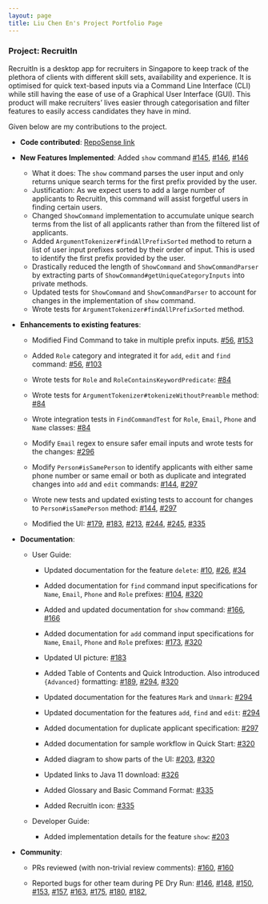 ```yaml
---
layout: page
title: Liu Chen En's Project Portfolio Page
---
```


### Project: RecruitIn

RecruitIn is a desktop app for recruiters in Singapore to keep track of the plethora of clients with different skill sets, availability and experience. It is optimised for quick text-based inputs via a Command Line Interface (CLI) while still having the ease of use of a Graphical User Interface (GUI).
This product will make recruiters’ lives easier through categorisation and filter features to easily access candidates they have in mind.

Given below are my contributions to the project.

* **Code contributed**: [RepoSense link](https://nus-cs2103-ay2122s1.github.io/tp-dashboard/#breakdown=true&search=twothicc)

* **New Features Implemented**: Added `show` command
[\#145](https://github.com/AY2122S1-CS2103T-F11-2/tp/pull/145),
[\#146](https://github.com/AY2122S1-CS2103T-F11-2/tp/pull/156),
[\#146](https://github.com/AY2122S1-CS2103T-F11-2/tp/pull/166)
  * What it does: The `show` command parses the user input and only returns unique search terms for the first prefix
  provided by the user.
  * Justification: As we expect users to add a large number of applicants to RecruitIn, this command will assist
  forgetful users in finding certain users.
  * Changed `ShowCommand` implementation to accumulate unique search terms from the list of all applicants rather than
  from the filtered list of applicants.
  * Added `ArgumentTokenizer#findAllPrefixSorted` method to return a list of user input prefixes sorted by their order
  of input. This is used to identify the first prefix provided by the user.
  * Drastically reduced the length of `ShowCommand` and `ShowCommandParser` by extracting parts of `ShowCommand#getUniqueCategoryInputs`
  into private methods.
  * Updated tests for `ShowCommand` and `ShowCommandParser` to account for changes in the implementation of `show` command.
  * Wrote tests for `ArgumentTokenizer#findAllPrefixSorted` method.

* **Enhancements to existing features**:
  * Modified Find Command to take in multiple prefix inputs.
  [\#56](https://github.com/AY2122S1-CS2103T-F11-2/tp/pull/56),
  [\#153](https://github.com/AY2122S1-CS2103T-F11-2/tp/pull/153)

  * Added `Role` category and integrated it for `add`, `edit` and `find` command:
  [\#56](https://github.com/AY2122S1-CS2103T-F11-2/tp/pull/56),
  [\#103](https://github.com/AY2122S1-CS2103T-F11-2/tp/pull/103)

  * Wrote tests for `Role` and `RoleContainsKeywordPredicate`:
  [\#84](https://github.com/AY2122S1-CS2103T-F11-2/tp/pull/84)

  * Wrote tests for `ArgumentTokenizer#tokenizeWithoutPreamble` method:
  [\#84](https://github.com/AY2122S1-CS2103T-F11-2/tp/pull/84)

  * Wrote integration tests in `FindCommandTest` for `Role`, `Email`, `Phone` and `Name` classes:
  [\#84](https://github.com/AY2122S1-CS2103T-F11-2/tp/pull/84)

  * Modify `Email` regex to ensure safer email inputs and wrote tests for the changes:
  [\#296](https://github.com/AY2122S1-CS2103T-F11-2/tp/pull/296)

  * Modify `Person#isSamePerson` to identify applicants with either same phone number or same email or both as duplicate
  and integrated changes into `add` and `edit` commands:
  [\#144](https://github.com/AY2122S1-CS2103T-F11-2/tp/pull/144),
  [\#297](https://github.com/AY2122S1-CS2103T-F11-2/tp/pull/297)
  
  * Wrote new tests and updated existing tests to account for changes to `Person#isSamePerson` method:
  [\#144](https://github.com/AY2122S1-CS2103T-F11-2/tp/pull/144),
  [\#297](https://github.com/AY2122S1-CS2103T-F11-2/tp/pull/297)

  * Modified the UI:
  [\#179](https://github.com/AY2122S1-CS2103T-F11-2/tp/pull/179),
  [\#183](https://github.com/AY2122S1-CS2103T-F11-2/tp/pull/183),
  [\#213](https://github.com/AY2122S1-CS2103T-F11-2/tp/pull/213),
  [\#244](https://github.com/AY2122S1-CS2103T-F11-2/tp/pull/244),
  [\#245](https://github.com/AY2122S1-CS2103T-F11-2/tp/pull/245),
  [\#335](https://github.com/AY2122S1-CS2103T-F11-2/tp/pull/335)
  
* **Documentation**:
  * User Guide:
    * Updated documentation for the feature `delete`:
    [\#10](https://github.com/AY2122S1-CS2103T-F11-2/tp/pull/10),
    [\#26](https://github.com/AY2122S1-CS2103T-F11-2/tp/pull/26),
    [\#34](https://github.com/AY2122S1-CS2103T-F11-2/tp/pull/34)

    * Added documentation for `find` command input specifications for `Name`, `Email`, `Phone` and `Role` prefixes:
    [\#104](https://github.com/AY2122S1-CS2103T-F11-2/tp/pull/104),
    [\#320](https://github.com/AY2122S1-CS2103T-F11-2/tp/pull/320)

    * Added and updated documentation for `show` command:
    [\#166](https://github.com/AY2122S1-CS2103T-F11-2/tp/pull/166),
    [\#166](https://github.com/AY2122S1-CS2103T-F11-2/tp/pull/166)

    * Added documentation for `add` command input specifications for `Name`, `Email`, `Phone` and `Role` prefixes:
    [\#173](https://github.com/AY2122S1-CS2103T-F11-2/tp/pull/173),
    [\#320](https://github.com/AY2122S1-CS2103T-F11-2/tp/pull/320)

    * Updated UI picture:
    [\#183](https://github.com/AY2122S1-CS2103T-F11-2/tp/pull/183)

    * Added Table of Contents and Quick Introduction. Also introduced `{Advanced}` formatting:
    [\#189](https://github.com/AY2122S1-CS2103T-F11-2/tp/pull/189),
    [\#294](https://github.com/AY2122S1-CS2103T-F11-2/tp/pull/294),
    [\#320](https://github.com/AY2122S1-CS2103T-F11-2/tp/pull/320)

    * Updated documentation for the features `Mark` and `Unmark`:
    [\#294](https://github.com/AY2122S1-CS2103T-F11-2/tp/pull/294)

    * Updated documentation for the features `add`, `find` and `edit`:
    [\#294](https://github.com/AY2122S1-CS2103T-F11-2/tp/pull/294)

    * Added documentation for duplicate applicant specification:
    [\#297](https://github.com/AY2122S1-CS2103T-F11-2/tp/pull/297)

    * Added documentation for sample workflow in Quick Start:
    [\#320](https://github.com/AY2122S1-CS2103T-F11-2/tp/pull/320)

    * Added diagram to show parts of the UI:
    [\#203](https://github.com/AY2122S1-CS2103T-F11-2/tp/pull/203),
    [\#320](https://github.com/AY2122S1-CS2103T-F11-2/tp/pull/320)

    * Updated links to Java 11 download:
    [\#326](https://github.com/AY2122S1-CS2103T-F11-2/tp/pull/326)

    * Added Glossary and Basic Command Format:
    [\#335](https://github.com/AY2122S1-CS2103T-F11-2/tp/pull/335)

    * Added RecruitIn icon:
    [\#335](https://github.com/AY2122S1-CS2103T-F11-2/tp/pull/335)

  * Developer Guide:
    * Added implementation details for the feature `show`:
    [\#203](https://github.com/AY2122S1-CS2103T-F11-2/tp/pull/203)

* **Community**:
  * PRs reviewed (with non-trivial review comments):
  [\#160](https://github.com/AY2122S1-CS2103T-F11-2/tp/pull/160#discussion_r732770997),
  [\#160](https://github.com/AY2122S1-CS2103T-F11-2/tp/pull/160#discussion_r732779286)

  * Reported bugs for other team during PE Dry Run:
  [\#146](https://github.com/AY2122S1-CS2103-W14-3/tp/issues/146),
  [\#148](https://github.com/AY2122S1-CS2103-W14-3/tp/issues/148),
  [\#150](https://github.com/AY2122S1-CS2103-W14-3/tp/issues/150),
  [\#153](https://github.com/AY2122S1-CS2103-W14-3/tp/issues/153),
  [\#157](https://github.com/AY2122S1-CS2103-W14-3/tp/issues/157),
  [\#163](https://github.com/AY2122S1-CS2103-W14-3/tp/issues/163),
  [\#175](https://github.com/AY2122S1-CS2103-W14-3/tp/issues/175),
  [\#180](https://github.com/AY2122S1-CS2103-W14-3/tp/issues/180),
  [\#182](https://github.com/AY2122S1-CS2103-W14-3/tp/issues/182),

